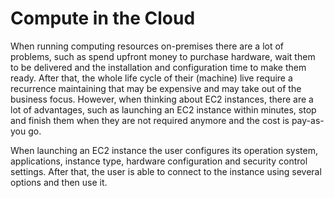 # Compute in the Cloud

When running computing resources on-premises there are a lot of problems, such as spend upfront money to purchase hardware, wait them to be delivered and the installation and configuration time to make them ready. After that, the whole life cycle of their (machine) live require a recurrence maintaining that may be expensive and may take out of the business focus. However, when thinking about EC2 instances, there are a lot of advantages, such as launching an EC2 instance within minutes, stop and finish them when they are not required anymore and the cost is pay-as-you go.

When launching an EC2 instance the user configures its operation system, applications, instance type, hardware configuration and security control settings. After that, the user is able to connect to the instance using several options and then use it.